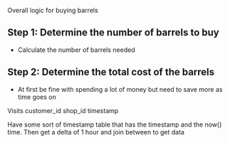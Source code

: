 Overall logic for buying barrels

## Step 1: Determine the number of barrels to buy
- Calculate the number of barrels needed

## Step 2: Determine the total cost of the barrels
- At first be fine with spending a lot of money but need to save more as time goes on

Visits
customer_id shop_id timestamp

Have some sort of timestamp table that has the timestamp and the now() time. Then get a delta of 1 hour and join between to get data